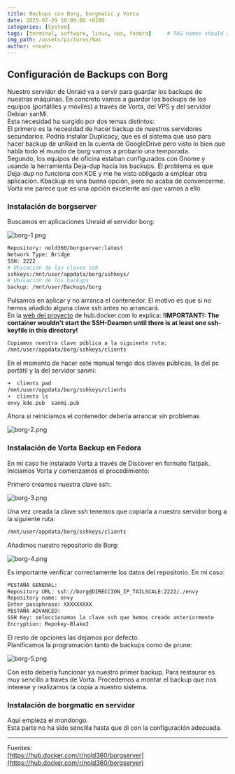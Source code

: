 ```yaml
---
title: Backups con Borg, borgmatic y Vorta
date: 2025-07-29 10:00:00 +0100
categories: [System]
tags: [terminal, software, linux, vps, fedora]     # TAG names should always be lowercase
img_path: /assets/pictures/Nas
author: <noah>
---
```

## Configuración de Backups con Borg

Nuestro servidor de Unraid va a servir para guardar los backups de nuestras máquinas. En concreto vamos a guardar los backups de los equipos (portátiles y móviles) a través de Vorta, del VPS y del servidor Debian sanMi.  
Esta necesidad ha surgido por dos temas distintos:  
El primero es la necesidad de hacer backup de nuestros servidores secundarios. Podría instalar Duplicacy, que es el sistema que uso para hacer backup de unRaid en la cuenta de GoogleDrive pero visto lo bien que habla todo el mundo de borg vamos a probarlo una temporada.  
Segundo, los equipos de oficina estaban configurados con Gnome y usando la herramienta Deja-dup hacía los backups. El problema es que Deja-dup no funciona con KDE y me he visto obligado a emplear otra aplicación. Kbackup es una buena opción, pero no acaba de convencerme. Vorta me parece que es una opción excelente así que vamos a ello.  

### Instalación de borgserver
Buscamos en aplicaciones Unraid el servidor borg:

![borg-1.png](borg-1.png)

``` bash
Repository: nold360/borgserver:latest
Network Type: Bridge
SSH: 2222
# Ubicación de las claves ssh
sshkeys:/mnt/user/appdata/borg/sshkeys/
# Ubicación de los backups
backup: /mnt/user/Backups/borg
```

Pulsamos en aplicar y no arranca el contenedor. El motivo es que si no hemos añadido alguna clave ssh antes no arrancará.  
En la [web del proyecto](https://hub.docker.com/r/nold360/borgserver) de hub.docker.com lo explica:
**!IMPORTANT!: The container wouldn't start the SSH-Deamon until there is at least one ssh-keyfile in this directory!**  

``` bash
Copiamos nuestra clave pública a la siguiente ruta:
/mnt/user/appdata/borg/sshkeys/clients
```
En el momento de hacer este manual tengo dos claves públicas, la del pc portátil y la del servidor sanmi:
```bash
➜  clients pwd
/mnt/user/appdata/borg/sshkeys/clients
➜  clients ls   
envy_kde.pub  sanmi.pub
```

Ahora si reiniciamos el contenedor debería arrancar sin problemas

![borg-2.png](borg-2.png)

### Instalación de Vorta Backup en Fedora

En mi caso he instalado Vorta a través de Discover en formato flatpak.  
Iniciamos Vorta y comenzamos el procedimiento:  

Primero creamos nuestra clave ssh:

![borg-3.png](borg-3.png)

Una vez creada la clave ssh tenemos que copiarla a nuestro servidor borg a la siguiente ruta:
```bash
/mnt/user/appdata/borg/sshkeys/clients
```

Añadimos nuestro repositorio de Borg:

![borg-4.png](borg-4.png)

Es importante verificar correctamente los datos del repositorio. En mi caso:

```bash
PESTAÑA GENERAL:
Repository URL: ssh://borg@DIRECCION_IP_TAILSCALE:2222/./envy
Repository name: envy
Enter passphrase: XXXXXXXXX
PESTAÑA ADVANCED:
SSH Key: seleccionamos la clave ssh que hemos creado anteriormente
Encryption: Repokey-Blake2
```
El resto de opciones las dejamos por defecto.  
Planificamos la programación tanto de backups como de prune:

![borg-5.png](borg-5.png)

Con esto debería funcionar ya nuestro primer backup. Para restaurar es muy sencillo a través de Vorta. Procedemos a montar el backup que nos interese y realizamos la copia a nuestro sistema.  

### Instalación de borgmatic en servidor  
Aquí empieza el mondongo.  
Esta parte no ha sido sencilla hasta que di con la configuración adecuada.  





***
Fuentes:  
[https://hub.docker.com/r/nold360/borgserver](https://hub.docker.com/r/nold360/borgserver)  
